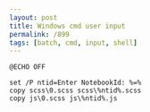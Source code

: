 ```yaml
---
layout: post
title: Windows cmd user input
permalink: /899
tags: [batch, cmd, input, shell]
---
```


    @ECHO OFF

    set /P ntid=Enter NotebookId: %=%
    copy scss\0.scss scss\%ntid%.scss
    copy js\0.scss js\%ntid%.js
